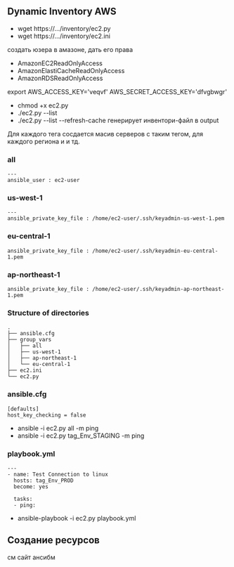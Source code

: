## Dynamic Inventory AWS

 - wget https://.../inventory/ec2.py
 - wget https://.../inventory/ec2.ini

создать юзера в амазоне, дать его права
 - AmazonEC2ReadOnlyAccess
 - AmazonElastiCacheReadOnlyAccess
 - AmazonRDSReadOnlyAccess

export AWS_ACCESS_KEY='veqvf'
AWS_SECRET_ACCESS_KEY='dfvgbwgr'


 - chmod +x ec2.py
 - ./ec2.py --list
 - ./ec2.py --list --refresh-cache
генерирует инвентори-файл в output

Для каждого тега сосдается масив серверов с таким тегом, для каждого региона и и тд.



### all
```
---
ansible_user : ec2-user
```

### us-west-1
```
---
ansible_private_key_file : /home/ec2-user/.ssh/keyadmin-us-west-1.pem
```

### eu-central-1
```
ansible_private_key_file : /home/ec2-user/.ssh/keyadmin-eu-central-1.pem
```

### ap-northeast-1
```
ansible_private_key_file : /home/ec2-user/.ssh/keyadmin-ap-northeast-1.pem
```




### Structure of directories
```
.
├── ansible.cfg
├── group_vars
│   ├── all
│   ├── us-west-1
│   ├── ap-northeast-1
│   └── eu-central-1
├── ec2.ini
└── ec2.py
```


### ansible.cfg
```
[defaults]
host_key_checking = false
```


 - ansible -i ec2.py all -m ping
 - ansible -i ec2.py tag_Env_STAGING -m ping



### playbook.yml
```
---
- name: Test Connection to linux
  hosts: tag_Env_PROD
  become: yes

  tasks:
  - ping:
```

 - ansible-playbook -i ec2.py playbook.yml




## Создание ресурсов

см сайт ансибм 

